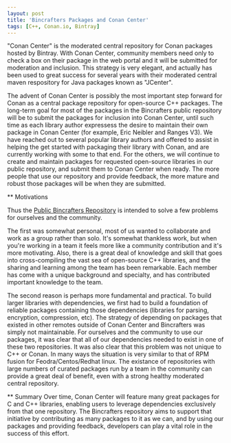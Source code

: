 ```yaml
---
layout: post
title: 'Bincrafters Packages and Conan Center'
tags: [C++, Conan.io, Bintray]
---
```


"Conan Center" is the moderated central repository for Conan packages hosted by Bintray.  With Conan Center, community members need only to check a box on their package in the web portal and it will be submitted for moderation and inclusion.  This strategy is very elegant, and actually has been used to great success for several years with their moderated central maven respository for Java packages known as "JCenter".  

The advent of Conan Center is possibly the most important step forward for Conan as a central package repository for open-source C++ packages.  The long-term goal for most of the packages in the Bincrafters public repository will be to submit the packages for inclusion into Conan Center, until such time as each library author expressess the desire to maintain their own package in Conan Center (for example, Eric Neibler and Ranges V3).  We have reached out to several popular library authors and offered to assist in helping the get started with packaging their library with Conan, and are currently working with some to that end. For the others, we will continue to create and maintain packages for requested open-source libraries in our public repository, and submit them to Conan Center when ready. The more people that use our repository and provide feedback, the more mature and robust those packages will be when they are submitted.  

** Motivations 

Thus the [Public Bincrafters Repository](https://bintray.com/bincrafters/public-conan) is intended to solve a few problems for ourselves and the community.  

The first was somewhat personal, most of us wanted to collaborate and work as a group rather than solo.  It's somewhat thankless work, but when you're working in a team it feels more like a community contribution and it's more motivating.  Also, there is a great deal of knowledge and skill that goes into cross-compiling the vast sea of open-source C++ libraries, and the sharing and learning among the team has been remarkable.  Each member has come with a unique background and specialty, and has contributed important knowledge to the team. 

The second reason is perhaps more fundamental and practical.  To build larger libraries with dependencies, we first had to build a foundation of reliable packages containing those dependencies (libraries for parsing, encryption, compression, etc).  The strategy of depending on packages that existed in other remotes outside of Conan Center and Bincrafters was simply not maintainable.  For ourselves and the community to use our packages, it was clear that all of our dependencies needed to exist in one of these two repositories.  It was also clear that this problem was not unique to C++ or Conan.  In many ways the situation is very similar to that of RPM fusion for Feodra/Centos/Redhat linux.  The existance of repositories with large numbers of curated packages run by a team in the community can provide a great deal of benefit, even with a strong healthy moderated central repository. 

** Summary
Over time, Conan Center will feature many great packages for C and C++ libraries, enabling users to leverage dependencies exclusively from that one repository. The Bincrafters repository aims to support that initiative by contributing as many packages to it as we can, and by using our packages and providing feedback, developers can play a vital role in the success of this effort. 